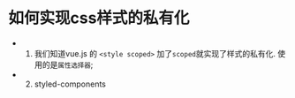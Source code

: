 # 如何实现css样式的私有化

* 1. 我们知道vue.js 的 `<style scoped>` 加了`scoped`就实现了样式的私有化. 使用的是`属性选择器`;
* 2. styled-components


